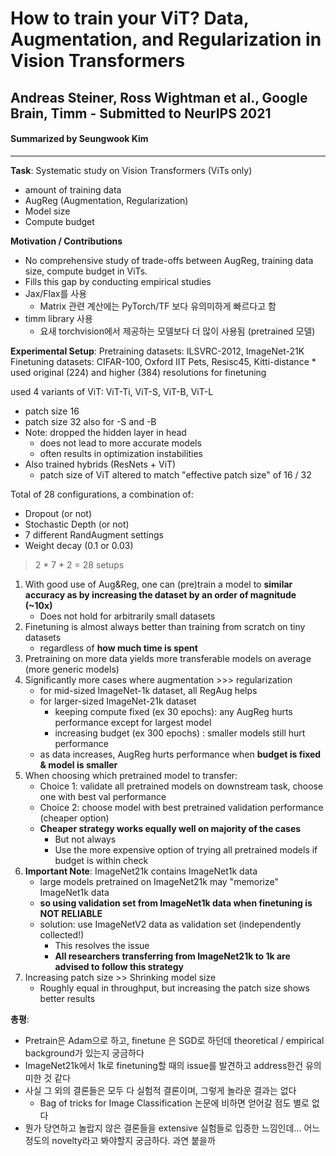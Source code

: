 # How to train your ViT? Data, Augmentation, and Regularization in Vision Transformers
## Andreas Steiner, Ross Wightman et al., Google Brain, Timm - Submitted to NeurIPS 2021
#### Summarized by Seungwook Kim
---

**Task**: Systematic study on Vision Transformers (ViTs only)
* amount of training data
* AugReg (Augmentation, Regularization)
* Model size
* Compute budget

**Motivation / Contributions**
* No comprehensive study of trade-offs between AugReg, training data size, compute budget in ViTs.
* Fills this gap by conducting empirical studies
* Jax/Flax를 사용
    * Matrix 관련 계산에는 PyTorch/TF 보다 유의미하게 빠르다고 함
* timm library 사용
    * 요새 torchvision에서 제공하는 모델보다 더 많이 사용됨 (pretrained 모델)

**Experimental Setup**:
Pretraining datasets: ILSVRC-2012, ImageNet-21K \
Finetuning datasets: CIFAR-100, Oxford IIT Pets, Resisc45, Kitti-distance
    * used original (224) and higher (384) resolutions for finetuning

used 4 variants of ViT: ViT-Ti, ViT-S, ViT-B, ViT-L
* patch size 16
* patch size 32 also for -S and -B
* Note: dropped the hidden layer in head
    * does not lead to more accurate models
    * often results in optimization instabilities
* Also trained hybrids (ResNets + ViT)
    * patch size of ViT altered to match "effective patch size" of 16 / 32

Total of 28 configurations, a combination of:
* Dropout (or not)
* Stochastic Depth (or not)
* 7 different RandAugment settings 
* Weight decay (0.1 or 0.03)

> 2 * 7 * 2 = 28 setups

1. With good use of Aug&Reg, one can (pre)train a model to **similar accuracy as by increasing the dataset by an order of magnitude (~10x)**
    * Does not hold for arbitrarily small datasets
2. Finetuning is almost always better than training from scratch on tiny datasets
    * regardless of **how much time is spent**
3. Pretraining on more data yields more transferable models on average (more generic models)
4. Significantly more cases where augmentation >>> regularization
    * for mid-sized ImageNet-1k dataset, all RegAug helps
    * for larger-sized ImageNet-21k dataset
        * keeping compute fixed (ex 30 epochs): any AugReg hurts performance except for largest model
        * increasing budget (ex 300 epochs) : smaller models still hurt performance
    * as data increases, AugReg hurts performance when **budget is fixed & model is smaller**
5. When choosing which pretrained model to transfer:
    * Choice 1: validate all pretrained models on downstream task, choose one with best val performance
    * Choice 2: choose model with best pretrained validation performance (cheaper option)
    * **Cheaper strategy works equally well on majority of the cases**
        * But not always
        * Use the more expensive option of trying all pretrained models if budget is within check
6. **Important Note**: ImageNet21k contains ImageNet1k data
    * large models pretrained on ImageNet21k may "memorize" ImageNet1k data
    * **so using validation set from ImageNet1k data when finetuning is NOT RELIABLE**
    * solution: use ImageNetV2 data as validation set (independently collected!)
        * This resolves the issue
        * **All researchers transferring from ImageNet21k to 1k are advised to follow this strategy**
7. Increasing patch size >> Shrinking model size
    * Roughly equal in throughput, but increasing the patch size shows better results


**총평**:
* Pretrain은 Adam으로 하고, finetune 은 SGD로 하던데 theoretical / empirical background가 있는지 궁금하다
* ImageNet21k에서 1k로 finetuning할 때의 issue를 발견하고 address한건 유의미한 것 같다
* 사실 그 외의 결론들은 모두 다 실험적 결론이며, 그렇게 놀라운 결과는 없다
    * Bag of tricks for Image Classification 논문에 비하면 얻어갈 점도 별로 없다
* 뭔가 당연하고 놀랍지 않은 결론들을 extensive 실험들로 입증한 느낌인데... 어느정도의 novelty라고 봐야할지 궁금하다. 과연 붙을까
